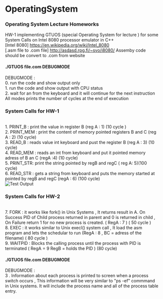 # OperatingSystem
### Operating System Lecture Homeworks <br />
HW-1 implementing GTUOS (special Operating System for lecture ) for some  System Calls  on Intel 8080 processor emulator in C++
<br/> [Intel 8080] https://en.wikipedia.org/wiki/Intel_8080
<br/> [.asm file to .com file] http://asdasd.rpg.fi/~svo/i8080/  Assemby code should be convert to .com from website
#### ./GTUOS file.com  DEBUGMODE
DEBUGMODE :
<br/> 0. run the code and show output only 
<br/> 1. run the code and show output with CPU status 
<br/> 2. wait for an from the keyboard and it will continue for the next instruction
<br/> All modes prints the number of cycles at the end of execution

### System Calls for HW-1 
<br/>1. PRINT_B  : print the value in register B (reg A : 1) (10 cycle )
<br/> 2. PRINT_MEM : print the content of memory pointed registers B and C (reg A : 2) (10 cycle)
<br/> 3. READ_B : reads value int keyboard and pust the register B (reg A : 3) (10 cycle)
<br/> 4. READ_MEM : reads an int from keyboard and put it pointed memory adress of B an C (regA :4) (10 cycle)
<br/> 5. PRINT_STR: print the string pointed  by regB and regC ( reg A: 5)(100 cycle)
<br/> 6. READ_STR : gets a string from keyboard and puts the memory started at pointed by regB and regC (regA : 6) (100 cycle)<br/>
![Test Output](https://cloud.githubusercontent.com/assets/12942688/24079802/de35b7f0-0c99-11e7-9aa1-5c59e89eca83.PNG)

### System Calls for HW-2
<br/> 7. FORK : it works like fork() in Unix Systems , It returns result in A. On Success PID of Child process returned in parent and 0 is returned in child , On Failure return 1 for no new process is created. ( RegA : 7 ) ( 50 cycle )
<br/> 8. EXEC : it works similar to Unix execl() system call , It load the asm program and lets the schedular to run (RegA : 8 , BC = adress of the filename) ( 80 cycle )
<br/> 9. WAITPID : Blocks the calling process until the process with PID is terminated ( RegA = 9 RegB = holds the PID ) (80 cycle)

#### ./GTUOS file.com  DEBUGMODE
DEBUGMODE :
<br/> 3 . Information about each process is printed to screen when a process switch occurs , This information will be very similar to "ps -ef" commmand in Unix systems. It will include the process name and all of the process table entry.



